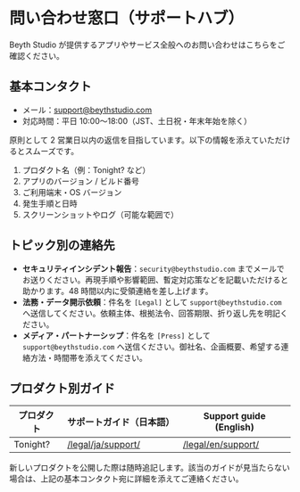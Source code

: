 # 問い合わせ窓口（サポートハブ）

Beyth Studio が提供するアプリやサービス全般へのお問い合わせはこちらをご確認ください。

## 基本コンタクト
- メール：support@beythstudio.com
- 対応時間：平日 10:00〜18:00（JST、土日祝・年末年始を除く）

原則として 2 営業日以内の返信を目指しています。以下の情報を添えていただけるとスムーズです。

1. プロダクト名（例：Tonight? など）
2. アプリのバージョン / ビルド番号
3. ご利用端末・OS バージョン
4. 発生手順と日時
5. スクリーンショットやログ（可能な範囲で）

## トピック別の連絡先
- **セキュリティインシデント報告**：`security@beythstudio.com` までメールでお送りください。再現手順や影響範囲、暫定対応策などを記載いただけると助かります。48 時間以内に受領連絡を差し上げます。
- **法務・データ開示依頼**：件名を `[Legal]` として `support@beythstudio.com` へ送信してください。依頼主体、根拠法令、回答期限、折り返し先を明記ください。
- **メディア・パートナーシップ**：件名を `[Press]` として `support@beythstudio.com` へ送信ください。御社名、企画概要、希望する連絡方法・時間帯を添えてください。

## プロダクト別ガイド
| プロダクト | サポートガイド（日本語） | Support guide (English) |
| --- | --- | --- |
| Tonight? | [/legal/ja/support/](/legal/ja/support/) | [/legal/en/support/](/legal/en/support/) |

新しいプロダクトを公開した際は随時追記します。該当のガイドが見当たらない場合は、上記の基本コンタクト宛に詳細を添えてご連絡ください。

